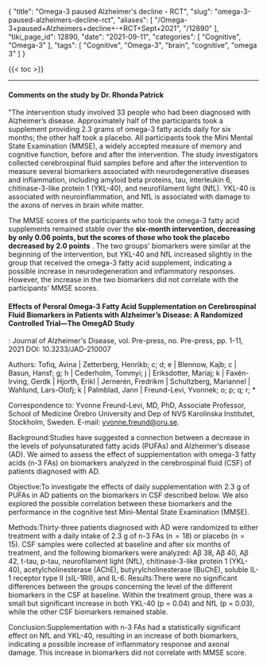 {
    "title": "Omega-3 paused Alzheimer's decline - RCT",
    "slug": "omega-3-paused-alzheimers-decline-rct",
    "aliases": [
        "/Omega-3+paused+Alzheimers+decline+-+RCT+Sept+2021",
        "/12890"
    ],
    "tiki_page_id": 12890,
    "date": "2021-09-11",
    "categories": [
        "Cognitive",
        "Omega-3"
    ],
    "tags": [
        "Cognitive",
        "Omega-3",
        "brain",
        "cognitive",
        "omega 3"
    ]
}


{{< toc >}}

---

#### Comments on the study by Dr. Rhonda Patrick

"The intervention study involved 33 people who had been diagnosed with Alzheimer’s disease. Approximately half of the participants took a supplement providing 2.3 grams of omega-3 fatty acids daily for six months; the other half took a placebo. All participants took the Mini Mental State Examination (MMSE), a widely accepted measure of memory and cognitive function, before and after the intervention. The study investigators collected cerebrospinal fluid samples before and after the intervention to measure several biomarkers associated with neurodegenerative diseases and inflammation, including amyloid beta proteins, tau, interleukin 6, chitinase-3-like protein 1 (YKL-40), and neurofilament light (NfL). YKL-40 is associated with neuroinflammation, and NfL is associated with damage to the axons of nerves in brain white matter. 

The MMSE scores of the participants who took the omega-3 fatty acid supplements remained stable over the  **six-month intervention, decreasing by only 0.06 points, but the scores of those who took the placebo decreased by 2.0 points** . The two groups' biomarkers were similar at the beginning of the intervention, but YKL-40 and NfL increased slightly in the group that received the omega-3 fatty acid supplement, indicating a possible increase in neurodegeneration and inflammatory responses. However, the increase in the two biomarkers did not correlate with the participants' MMSE scores. 

#### Effects of Peroral Omega-3 Fatty Acid Supplementation on Cerebrospinal Fluid Biomarkers in Patients with Alzheimer’s Disease: A Randomized Controlled Trial—The OmegAD Study

: Journal of Alzheimer's Disease, vol. Pre-press, no. Pre-press, pp. 1-11, 2021 DOI: 10.3233/JAD-210007

Authors: Tofiq, Avina | Zetterberg, Henrikb; c; d; e | Blennow, Kajb; c | Basun, Hansf; g; h | Cederholm, Tommyi; j | Eriksdotter, Mariaj; k | Faxén-Irving, Gerdk | Hjorth, Erikl | Jernerén, Fredrikm | Schultzberg, Mariannel | Wahlund, Lars-Olofj; k | Palmblad, Jann | Freund-Levi, Yvonnek; o; p; q; r; *

Correspondence to: Yvonne Freund-Levi, MD, PhD, Associate Professor, School of Medicine Örebro University and Dep of NVS Karolinska Institutet, Stockholm, Sweden. E-mail: yvonne.freund@oru.se.

Background:Studies have suggested a connection between a decrease in the levels of polyunsaturated fatty acids (PUFAs) and Alzheimer’s disease (AD). We aimed to assess the effect of supplementation with omega-3 fatty acids (n-3 FAs) on biomarkers analyzed in the cerebrospinal fluid (CSF) of patients diagnosed with AD. 

Objective:To investigate the effects of daily supplementation with 2.3 g of PUFAs in AD patients on the biomarkers in CSF described below. We also explored the possible correlation between these biomarkers and the performance in the cognitive test Mini-Mental State Examination (MMSE). 

Methods:Thirty-three patients diagnosed with AD were randomized to either treatment with a daily intake of 2.3 g of n-3 FAs (n  =  18) or placebo (n  =  15). CSF samples were collected at baseline and after six months of treatment, and the following biomarkers were analyzed: Aβ 38, Aβ 40, Aβ 42, t-tau, p-tau, neurofilament light (NfL), chitinase-3-like protein 1 (YKL-40), acetylcholinesterase (AChE), butyrylcholinesterase (BuChE), soluble IL-1 receptor type II (sIL-1RII), and IL-6. Results:There were no significant differences between the groups concerning the level of the different biomarkers in the CSF at baseline. Within the treatment group, there was a small but significant increase in both YKL-40 (p = 0.04) and NfL (p = 0.03), while the other CSF biomarkers remained stable. 

Conclusion:Supplementation with n-3 FAs had a statistically significant effect on NfL and YKL-40, resulting in an increase of both biomarkers, indicating a possible increase of inflammatory response and axonal damage. This increase in biomarkers did not correlate with MMSE score.